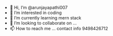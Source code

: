 - 👋 Hi, I’m @arunjayapathi007
- 👀 I’m interested in coding
- 🌱 I’m currently learning mern stack
- 💞️ I’m looking to collaborate on ...
- 📫 How to reach me ... contact info 9498426712

<!---
arunjayapathi007/arunjayapathi007 is a ✨ special ✨ repository because its `README.md` (this file) appears on your GitHub profile.
You can click the Preview link to take a look at your changes.
--->
